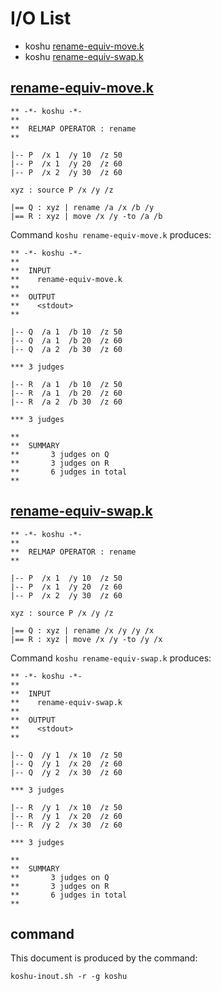 # I/O List

- koshu [rename-equiv-move.k](#rename-equiv-movek)
- koshu [rename-equiv-swap.k](#rename-equiv-swapk)



## [rename-equiv-move.k](rename-equiv-move.k)

```
** -*- koshu -*-
**
**  RELMAP OPERATOR : rename
**

|-- P  /x 1  /y 10  /z 50
|-- P  /x 1  /y 20  /z 60
|-- P  /x 2  /y 30  /z 60

xyz : source P /x /y /z

|== Q : xyz | rename /a /x /b /y
|== R : xyz | move /x /y -to /a /b
```

Command `koshu rename-equiv-move.k` produces:

```
** -*- koshu -*-
**
**  INPUT
**    rename-equiv-move.k
**
**  OUTPUT
**    <stdout>
**

|-- Q  /a 1  /b 10  /z 50
|-- Q  /a 1  /b 20  /z 60
|-- Q  /a 2  /b 30  /z 60

*** 3 judges

|-- R  /a 1  /b 10  /z 50
|-- R  /a 1  /b 20  /z 60
|-- R  /a 2  /b 30  /z 60

*** 3 judges

**
**  SUMMARY
**       3 judges on Q
**       3 judges on R
**       6 judges in total
**
```



## [rename-equiv-swap.k](rename-equiv-swap.k)

```
** -*- koshu -*-
**
**  RELMAP OPERATOR : rename
**

|-- P  /x 1  /y 10  /z 50
|-- P  /x 1  /y 20  /z 60
|-- P  /x 2  /y 30  /z 60

xyz : source P /x /y /z

|== Q : xyz | rename /x /y /y /x
|== R : xyz | move /x /y -to /y /x
```

Command `koshu rename-equiv-swap.k` produces:

```
** -*- koshu -*-
**
**  INPUT
**    rename-equiv-swap.k
**
**  OUTPUT
**    <stdout>
**

|-- Q  /y 1  /x 10  /z 50
|-- Q  /y 1  /x 20  /z 60
|-- Q  /y 2  /x 30  /z 60

*** 3 judges

|-- R  /y 1  /x 10  /z 50
|-- R  /y 1  /x 20  /z 60
|-- R  /y 2  /x 30  /z 60

*** 3 judges

**
**  SUMMARY
**       3 judges on Q
**       3 judges on R
**       6 judges in total
**
```



## command

This document is produced by the command:

```
koshu-inout.sh -r -g koshu
```
